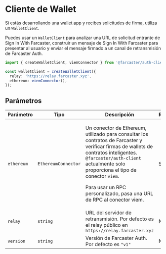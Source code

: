 # Cliente de Wallet

Si estás desarrollando una [wallet app](https://docs.farcaster.xyz/learn/what-is-farcaster/apps#wallet-apps) y recibes solicitudes de firma, utiliza un `WalletClient`.

Puedes usar un `WalletClient` para analizar una URL de solicitud entrante de Sign In With Farcaster, construir un mensaje de Sign In With Farcaster para presentar al usuario y enviar el mensaje firmado a un canal de retransmisión de Farcaster Auth.

```ts
import { createWalletClient, viemConnector } from '@farcaster/auth-client';

const walletClient = createWalletClient({
  relay: 'https://relay.farcaster.xyz',
  ethereum: viemConnector(),
});
```

## Parámetros

| Parámetro  | Tipo                | Descripción                                                                                                                                                                                                                                                                                                 | Requerido |
| ---------- | ------------------- | ----------------------------------------------------------------------------------------------------------------------------------------------------------------------------------------------------------------------------------------------------------------------------------------------------------- | --------- |
| `ethereum` | `EthereumConnector` | <p>Un conector de Ethereum, utilizado para consultar los contratos de Farcaster y verificar firmas de wallets de contratos inteligentes. `@farcaster/auth-client` actualmente solo proporciona el tipo de conector `viem`.</p> <p>Para usar un RPC personalizado, pasa una URL de RPC al conector viem.</p> | Sí        |
| `relay`    | `string`            | URL del servidor de retransmisión. Por defecto es el relay público en `https://relay.farcaster.xyz`                                                                                                                                                                                                         | No        |
| `version`  | `string`            | Versión de Farcaster Auth. Por defecto es `"v1"`                                                                                                                                                                                                                                                            | No        |
